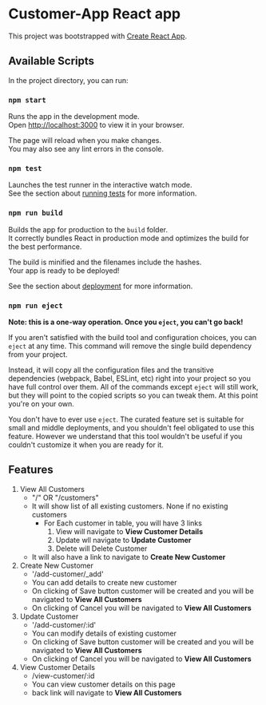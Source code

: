 # Customer-App React app

This project was bootstrapped with [Create React App](https://github.com/facebook/create-react-app).

## Available Scripts

In the project directory, you can run:

### `npm start`

Runs the app in the development mode.\
Open [http://localhost:3000](http://localhost:3000) to view it in your browser.

The page will reload when you make changes.\
You may also see any lint errors in the console.

### `npm test`

Launches the test runner in the interactive watch mode.\
See the section about [running tests](https://facebook.github.io/create-react-app/docs/running-tests) for more information.

### `npm run build`

Builds the app for production to the `build` folder.\
It correctly bundles React in production mode and optimizes the build for the best performance.

The build is minified and the filenames include the hashes.\
Your app is ready to be deployed!

See the section about [deployment](https://facebook.github.io/create-react-app/docs/deployment) for more information.

### `npm run eject`

**Note: this is a one-way operation. Once you `eject`, you can't go back!**

If you aren't satisfied with the build tool and configuration choices, you can `eject` at any time. This command will remove the single build dependency from your project.

Instead, it will copy all the configuration files and the transitive dependencies (webpack, Babel, ESLint, etc) right into your project so you have full control over them. All of the commands except `eject` will still work, but they will point to the copied scripts so you can tweak them. At this point you're on your own.

You don't have to ever use `eject`. The curated feature set is suitable for small and middle deployments, and you shouldn't feel obligated to use this feature. However we understand that this tool wouldn't be useful if you couldn't customize it when you are ready for it.

## Features
1. View All Customers 
   - "/" OR "/customers" 
   - It will show list of all existing customers. None if no existing customers
     - For Each customer in table, you will have 3 links
       1. View will navigate to **View Customer Details**
       2. Update wll navigate to **Update Customer**
       3. Delete will Delete Customer
   - It will also have a link to navigate to **Create New Customer**
2. Create New Customer
   - '/add-customer/_add'
   - You can add details to create new customer
   - On clicking of Save button customer will be created and you will be navigated to **View All Customers**
   - On clicking of Cancel you will be navigated to **View All Customers**
3. Update Customer
   - '/add-customer/:id'
   - You can modify details of existing customer
   - On clicking of Save button customer will be created and you will be navigated to **View All Customers**
   - On clicking of Cancel you will be navigated to **View All Customers**
4. View Customer Details
   - /view-customer/:id
   - You can view customer details on this page
   - back link will navigate to **View All Customers**